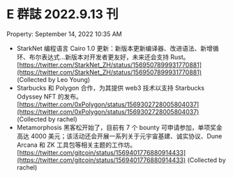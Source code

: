 # E 群誌 2022.9.13 刊

Property: September 14, 2022 10:35 AM

- StarkNet 编程语言 Cairo 1.0 更新：新版本更新编译器、改进语法、新增循环、布尔表达式…新版本对开发者更友好，未来还会支持 Rust。[https://twitter.com/StarkNet_ZH/status/1569507899931770881](https://twitter.com/StarkNet_ZH/status/1569507899931770881) (Collected by Leo Young)
- Starbucks 和 Polygon 合作，为其提供 web3 技术以支持 Starbucks Odyssey NFT 的发布。[https://twitter.com/0xPolygon/status/1569302728005804037](https://twitter.com/0xPolygon/status/1569302728005804037) (Collected by rachel)
- Metamorphosis 黑客松开始了，目前有 7 个 bounty 可申请参加，单项奖金高达 4000 美元；该活动还会开展一系列关于元宇宙基建、诚实协议、Dune Arcana 和 ZK 工具包等相关主题的工作坊。[https://twitter.com/gitcoin/status/1569401776880914433](https://twitter.com/gitcoin/status/1569401776880914433) (Collected by rachel)